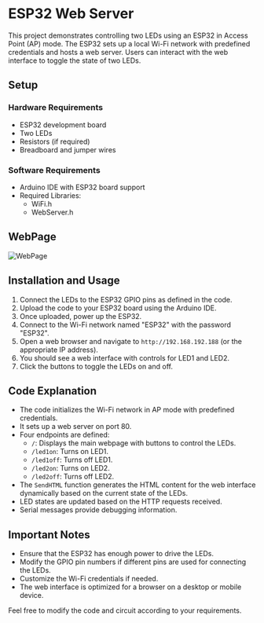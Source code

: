 # ESP32 Web Server

This project demonstrates controlling two LEDs using an ESP32 in Access Point (AP) mode. The ESP32 sets up a local Wi-Fi network with predefined credentials and hosts a web server. Users can interact with the web interface to toggle the state of two LEDs.

## Setup

### Hardware Requirements
- ESP32 development board
- Two LEDs
- Resistors (if required)
- Breadboard and jumper wires

### Software Requirements
- Arduino IDE with ESP32 board support
- Required Libraries:
  - WiFi.h
  - WebServer.h

## WebPage
![WebPage](insert_image_url_here)

## Installation and Usage

1. Connect the LEDs to the ESP32 GPIO pins as defined in the code.
2. Upload the code to your ESP32 board using the Arduino IDE.
3. Once uploaded, power up the ESP32.
4. Connect to the Wi-Fi network named "ESP32" with the password "ESP32".
5. Open a web browser and navigate to `http://192.168.192.188` (or the appropriate IP address).
6. You should see a web interface with controls for LED1 and LED2.
7. Click the buttons to toggle the LEDs on and off.

## Code Explanation

- The code initializes the Wi-Fi network in AP mode with predefined credentials.
- It sets up a web server on port 80.
- Four endpoints are defined:
  - `/`: Displays the main webpage with buttons to control the LEDs.
  - `/led1on`: Turns on LED1.
  - `/led1off`: Turns off LED1.
  - `/led2on`: Turns on LED2.
  - `/led2off`: Turns off LED2.
- The `SendHTML` function generates the HTML content for the web interface dynamically based on the current state of the LEDs.
- LED states are updated based on the HTTP requests received.
- Serial messages provide debugging information.

## Important Notes

- Ensure that the ESP32 has enough power to drive the LEDs.
- Modify the GPIO pin numbers if different pins are used for connecting the LEDs.
- Customize the Wi-Fi credentials if needed.
- The web interface is optimized for a browser on a desktop or mobile device.

Feel free to modify the code and circuit according to your requirements.
